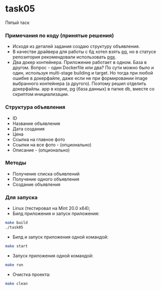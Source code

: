 # task05
Пятый таск

### Примечания по коду (принятые решения)
- Исходя из деталей задания создаю структуру объявления.
- В качестве драйвера для работы с бд хотел взять [pq](github.com/lib/pq), но в статусе репозитория рекомендовали использовать [pgx](https://github.com/jackc/pgx).
- Два докер контейнера. Приложение работает в одном. База в другом. Вопрос - один Dockerfile или два? По сути можно было и один, используя multi-stage building и target. Но тогда при любой ошибке в докерфайле, даже если не при формировании image выбранного контейнера (а другого). Поэтому решил отделить докерфайлы. app в корне, pg (база данных) в папке db, вместе со скриптом инициализации.

### Структура объявления
- ID
- Название объявления
- Дата создания
- Цена
- Ссылка на главное фото
- Ссылки на все фото - (опционально)
- Описание - (опционально)

### Методы
- Получение списка объявлений
- Получение одного объявления
- Создание объявления

### Для запуска
- Linux (тестировал на Mint 20.0 x64);
- Билд приложения и запуск приложения:
```sh
make build
./task05
```
- Билд и запуск приложения одной командой:
```sh
make start
```
- Запуск приложения одной командой:
```sh
make run
```
- Очистка проекта:
```sh
make clean
```